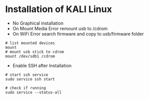 # Installation of KALI Linux

- No Graphical installation
- On Mount Media Error remount usb to /cdrom
- On WiFi Error search firmware and copy to usb/firmware folder

```
# list mounted devices
mount
# mount usb stick to cdrom
mount /dev/sdb1 /cdrom
```

- Enable SSH after Installation

```
# start ssh service
sudo service ssh start

# check if running
sudo service --status-all
```